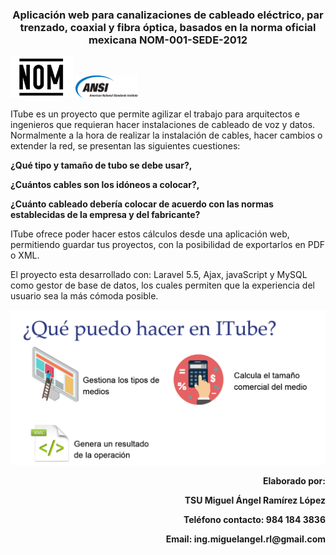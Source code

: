 
<h3 align="center">Aplicación web para canalizaciones de cableado eléctrico, par trenzado, coaxial y fibra óptica, basados en la norma oficial mexicana NOM-001-SEDE-2012</h3>
<p aling="right"><img width= "100px" height="auto" border-radius="50px" src="https://github.com/mikeangeloo/ITube/blob/master/public/storage/nom.png" alt="Logo NOM">
<img width= "100px" height= "auto" border-radius= "50px" src="https://github.com/mikeangeloo/ITube/blob/master/public/storage/TIA-ansi.png" alt="AnsiTIA"></p>

<p>ITube es un proyecto que permite agilizar el trabajo para arquitectos e ingenieros que requieran hacer instalaciones de cableado de voz y datos.
    Normalmente a la hora de realizar la instalación de cables, hacer cambios o extender la red, se presentan las siguientes cuestiones:
    <p><b>¿Qué tipo y tamaño de tubo se debe usar?,</b></p><p><b>¿Cuántos cables son los idóneos a colocar?,</b></p>
    <p><b>¿Cuánto cableado debería colocar de acuerdo con las normas establecidas de la empresa y del fabricante?</b></p>
    ITube ofrece poder hacer estos cálculos desde una aplicación web, permitiendo guardar tus proyectos, con la posibilidad de exportarlos en PDF o XML.
</p>
<p>
    El proyecto esta desarrollado con: Laravel 5.5, Ajax, javaScript y MySQL como gestor de base de datos, los cuales permiten que la experiencia del usuario sea la más cómoda posible.
</p>

<p align="center"><img width= "800px" height= "auto" border-radius= "50" src="https://github.com/mikeangeloo/ITube/blob/master/public/storage/quepuedohacer.png" alt="AnsiTIA"></p>

<p align="right"><b>Elaborado por:</b></p>
<p align="right"><b>TSU Miguel Ángel Ramírez López</b></p>
<p align="right"><b>Teléfono contacto: 984 184 3836</b></p>
<p align="right"><b>Email: ing.miguelangel.rl@gmail.com</b></p>

